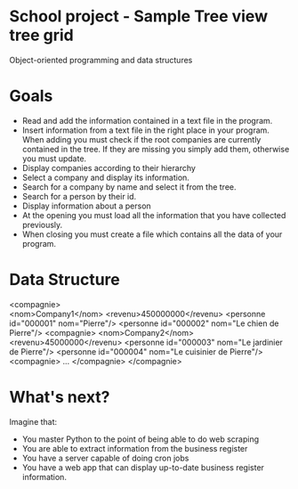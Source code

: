 # School project - Sample Tree view tree grid
 
 Object-oriented programming and data structures


# Goals
- Read and add the information contained in a text file in the program.
- Insert information from a text file in the right place in your program. When adding you must check if the root companies are currently contained in the tree. If they are missing you simply add them, otherwise you must update.
- Display companies according to their hierarchy
- Select a company and display its information.
- Search for a company by name and select it from the tree.
- Search for a person by their id.
- Display information about a person
- At the opening you must load all the information that you have collected previously.
- When closing you must create a file which contains all the data of your program.

# Data Structure

\<compagnie\>  
    \<nom\>Company1\</nom\> \<revenu\>450000000\</revenu\>
    \<personne id="000001" nom="Pierre"/\> \<personne
    id="000002" nom="Le chien de Pierre"/\> \<compagnie\>
    \<nom\>Company2\</nom\> \<revenu\>45000000\</revenu\> \<personne
    id="000003" nom="Le jardinier de Pierre"/\> \<personne
    id="000004" nom="Le cuisinier de Pierre"/\> \<compagnie\> …
    \</compagnie\> \</compagnie\>
</compagnie>


# What's next?

Imagine that:
- You master Python to the point of being able to do web scraping
- You are able to extract information from the business register
- You have a server capable of doing cron jobs
- You have a web app that can display up-to-date business register information.